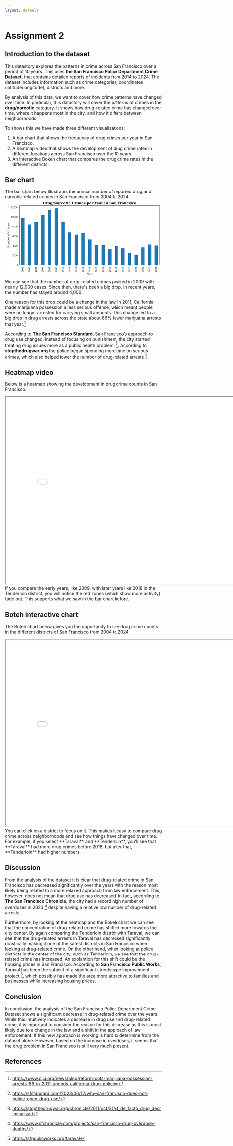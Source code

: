 ```yaml
---
layout: default
---
```

# Assignment 2

## Introduction to the dataset
This datastory explores the patterns in crime across San Francisco over a period of 10 years. This uses **the San Francisco Police Department Crime Dataset**, that contains detailed reports of incidents from 2014 to 2024. The dataset includes information such as crime categories, coordinates (latitude/longitude), districts and more. 

By analysis of this data, we want to cover how crime patterns have changed over time. In particular, this datastory will cover the patterns of crimes in the **drug/narcotic** category. It shows how drug-related crime has changed over time, where it happens most in the city, and how it differs between neighborhoods.

To shows this we have made three different visualizations:
1. A bar chart that shows the frequency of drug crimes per year in San Francisco.
2. A heatmap video that shows the development of drug crime rates in different locations across San Francisco over the 10 years.
3. An interactive Bokeh chart that compares the drug crime rates in the different districts.

## Bar chart
The bar chart below illustrates the annual number of reported drug and narcotic-related crimes in San Francisco from 2004 to 2024.
![Drug crimes per year](pages/drug_crimes.png)
We can see that the number of drug-related crimes peaked in 2009 with nearly 12,000 cases. Since then, there's been a big drop. In recent years, the number has stayed around 4,000. 

One reason for this drop could be a change in the law. In 2011, California made marijuana possession a less serious offense, which meant people were no longer arrested for carrying small amounts. This change led to a big drop in drug arrests across the state about 86% fewer marijuana arrests that year.[^1]

According to **The San Francisco Standard**, San Francisco’s approach to drug use changed. Instead of focusing on punishment, the city started treating drug issues more as a public health problem. [^2]. According to **stopthedrugwar.org** the police began spending more time on serious crimes, which also helped lower the number of drug-related arrests [^3].


## Heatmap video
Below is a heatmap showing the development in drug crime counts in San Francisco. 
<iframe src="pages/sf_heatmap_with_time.html" width="800" height="600"></iframe>
If you compare the early years, like 2009, with later years like 2018 in the Tenderloin district, you will notice the red zones (which show more activity) fade out. This supports what we saw in the bar chart before. 

## Boteh interactive chart
The Boteh chart below gives you the opportunity to see drug crime counts in the different districts of San Francisco from 2004 to 2024. 
<iframe src="pages/barplot.html" width="800" height="600"></iframe>
You can click on a district to focus on it. This makes it easy to compare drug crime across neighborhoods and see how things have changed over time. For example, if you select **Taraval** and **Tenderloin**, you’ll see that **Taraval** had more drug crimes before 2018, but after that, **Tenderloin** had higher numbers.

## Discussion
From the analysis of the dataset it is clear that drug-related crime in San Francisco has decreased significantly over the years with the reason most likely being related to a more relaxed approach from law enforcement. This, however, does not mean that drug use has decreased. In fact, according to **The San Francisco Chronicle**, the city had a record high number of overdoses in 2023 [^4] despite having a relative low number of drug-related arrests.


Furthermore, by looking at the heatmap and the Bokeh chart we can see that the concentration of drug-related crime has shifted more towards the city center. By again comparing the Tenderloin district with Taraval, we can see that the drug-related arrests in Taraval has decreased significantly drastically making it one of the safest districts in San Francisco when looking at drug-related crime. On the other hand, when looking at police districts in the center of the city, such as Tenderloin, we see that the drug-related crime has increased. An explantion for this shift could be the housing prices in San Francisco. According to **San Francisco Public Works**, Taraval has been the subject of a significant streetscape improvement project [^5], which possibly has made the area more attractive to families and businesses while increasing housing prices. 

## Conclusion
In conclusion, the analysis of the San Francisco Police Department Crime Dataset shows a significant decrease in drug-related crime over the years. While this intuitively indicates a decrease in drug use and drug-related crime, it is important to consider the reason for this decrease as this is most likely due to a change in the law and a shift in the approach of law enforcement. If this new approach is working is hard to determine from the dataset alone. However, based on the increase in overdoses, it seems that the drug problem in San Francisco is still very much present.

## References
[^1]: https://www.cjcj.org/news/blog/reform-cuts-marijuana-possession-arrests-86-in-2011-upends-california-drug-policing
[^2]: https://sfstandard.com/2023/06/12/why-san-francisco-does-not-police-open-drug-use/
[^3]: https://stopthedrugwar.org/chronicle/2011/oct/31/sf_de_facto_drug_decriminalizati
[^4]: https://www.sfchronicle.com/projects/san-francisco-drug-overdose-deaths/
[^5]: https://sfpublicworks.org/taraval
